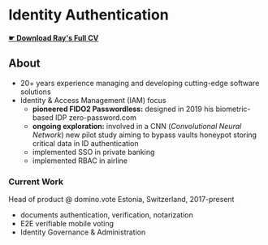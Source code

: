 # Identity Authentication 

#### [ ☛ Download **Ray's Full CV**](https://bit.ly/raysume-onepage)

## About
- 20+ years experience managing and developing cutting-edge software solutions
- Identity & Access Management (IAM) focus 
  - **pioneered FIDO2 Passwordless:** designed in 2019 his biometric-based IDP zero-password.com
  - **ongoing exploration:** involved in a CNN (_Convolutional Neural Network_) new pilot study aiming to bypass vaults honeypot storing critical data in ID authentication
  - implemented SSO in private banking
  - implemented RBAC in airline

### Current Work
Head of product @ domino.vote  Estonia, Switzerland, 2017-present
- documents authentication, verification, notarization
- E2E verifiable mobile voting 
- Identity Governance & Administration
